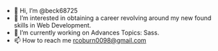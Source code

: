 - 👋 Hi, I’m @beck68725
- 👀 I’m interested in obtaining a career revolving around my new found skills in Web Development.
- 🌱 I’m currently working on Advances Topics: Sass.
- 📫 How to reach me 
rcoburn0098@gmail.com

<!---
beck68725/beck68725 is a ✨ special ✨ repository because its `README.md` (this file) appears on your GitHub profile.
You can click the Preview link to take a look at your changes.
--->
